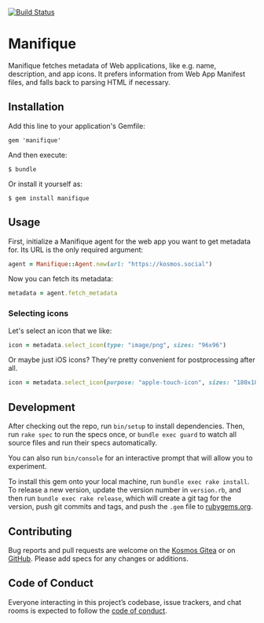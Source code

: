 [![Build Status](https://drone.kosmos.org/api/badges/5apps/manifique/status.svg)](https://drone.kosmos.org/5apps/manifique)

# Manifique

Manifique fetches metadata of Web applications, like e.g. name, description,
and app icons. It prefers information from Web App Manifest files, and falls
back to parsing HTML if necessary.

## Installation

Add this line to your application's Gemfile:

    gem 'manifique'

And then execute:

    $ bundle

Or install it yourself as:

    $ gem install manifique

## Usage

First, initialize a Manifique agent for the web app you want to get metadata
for. Its URL is the only required argument:

```ruby
agent = Manifique::Agent.new(url: "https://kosmos.social")
```

Now you can fetch its metadata:

```ruby
metadata = agent.fetch_metadata
```

### Selecting icons

Let's select an icon that we like:

```ruby
icon = metadata.select_icon(type: "image/png", sizes: "96x96")
```

Or maybe just iOS icons? They're pretty convenient for postprocessing after all.

```ruby
icon = metadata.select_icon(purpose: "apple-touch-icon", sizes: "180x180")
```

## Development

After checking out the repo, run `bin/setup` to install dependencies. Then, run
`rake spec` to run the specs once, or `bundle exec guard` to watch all source
files and run their specs automatically.

You can also run `bin/console` for an interactive prompt that will allow you to
experiment.

To install this gem onto your local machine, run `bundle exec rake install`. To
release a new version, update the version number in `version.rb`, and then run
`bundle exec rake release`, which will create a git tag for the version, push
git commits and tags, and push the `.gem` file to
[rubygems.org](https://rubygems.org).

## Contributing

Bug reports and pull requests are welcome on the
[Kosmos Gitea](https://gitea.kosmos.org/5apps/manifique) or on
[GitHub](https://github.com/5apps/manifique). Please add specs for any changes
or additions.

## Code of Conduct

Everyone interacting in this project’s codebase, issue trackers, and chat
rooms is expected to follow the [code of
conduct](https://gitea.kosmos.org/5apps/manifique/src/branch/master/CODE_OF_CONDUCT.md).
